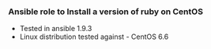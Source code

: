 ### Ansible role to Install a version of ruby on CentOS

* Tested in ansible 1.9.3
* Linux distribution tested against - CentOS 6.6
